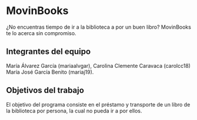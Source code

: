 # MovinBooks
 
¿No encuentras tiempo de ir a la biblioteca a por un buen libro? 
MovinBooks te lo acerca sin compromiso.

## Integrantes del equipo

María Álvarez García (mariaalvgar), Carolina Clemente Caravaca (carolcc18) María José García Benito (mariaj19).

## Objetivos del trabajo

El objetivo del programa consiste en el préstamo y transporte de un libro de la biblioteca por persona,
la cual no pueda ir a por ellos.
